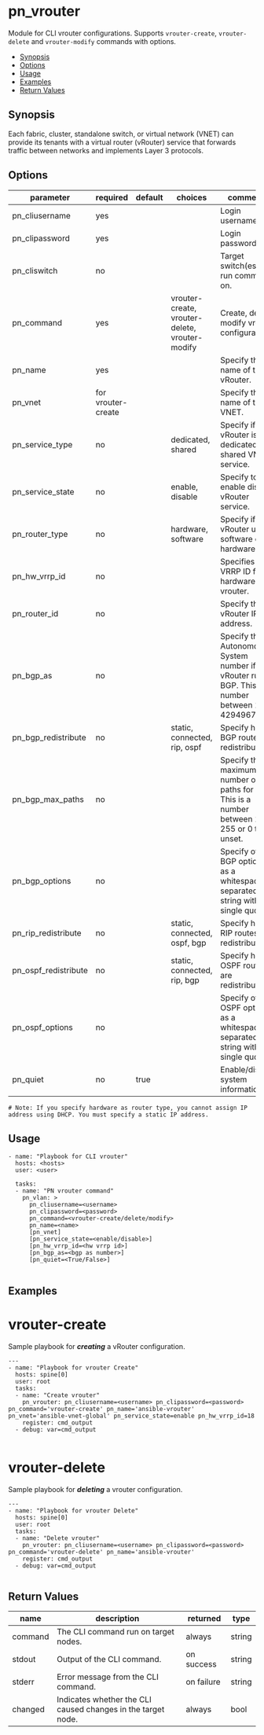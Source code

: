 # pn_vrouter

 Module for CLI vrouter configurations. Supports `vrouter-create`, `vrouter-delete` and `vrouter-modify` commands with options.

 - [Synopsis](#synopsis)
 - [Options](#options)
 - [Usage](#usage)
 - [Examples](#examples)
 - [Return Values](#return-values)

## Synopsis

  Each fabric, cluster, standalone switch, or virtual network (VNET) can provide its tenants with a virtual router (vRouter) service that forwards traffic between networks and implements Layer 3 protocols.
  
## Options

| parameter       | required       | default      |choices       |comments                                                    |
|-----------------|----------------|--------------|--------------|------------------------------------------------------------|
| pn_cliusername  | yes            |              |              | Login username.                                            |
| pn_clipassword  | yes            |              |              | Login password.                                            |
| pn_cliswitch    | no             |              |              | Target switch(es) to run command on.                       |
| pn_command      | yes            |              | vrouter-create, vrouter-delete, vrouter-modify | Create, delete, modify vrouter configurations.|
| pn_name         | yes            |              |              | Specify the name of the vRouter.                           |
| pn_vnet         | for vrouter-create |          |              | Specify the name of the VNET.                              |
| pn_service_type | no             |              | dedicated, shared | Specify if the vRouter is a dedicated or a shared VNET service.| 
| pn_service_state| no             |              | enable, disable| Specify to enable disable vRouter service.               |
| pn_router_type  | no             |              | hardware, software | Specify if the vRouter uses software or hardware.    |
| pn_hw_vrrp_id   | no             |              |              | Specifies the VRRP ID for a hardware vrouter.              |
| pn_router_id    | no             |              |              | Specify the vRouter IP address.                            |
| pn_bgp_as       | no             |              | | Specify the Autonomous System number if the vRouter runs BGP. This is a number between 1 to 4294967295.|
| pn_bgp_redistribute | no         |              | static, connected, rip, ospf | Specify how BGP routes are redistributed.  |
| pn_bgp_max_paths| no             |              |              | Specify the maximum number of paths for BGP. This is a number between 1 and 255 or 0 to unset. |
| pn_bgp_options  | no             |              |              | Specify other BGP options as a whitespace separated string within single quotes. |
| pn_rip_redistribute | no         |              | static, connected, ospf, bgp | Specify how RIP routes are redistributed.  |
| pn_ospf_redistribute | no        |              | static, connected, rip, bgp | Specify how OSPF routes are redistributed.  |
| pn_ospf_options | no             |              |              | Specify other OSPF options as a whitespace separated string within single quotes. |
| pn_quiet        | no             | true         |              | Enable/disable system information.                         |

```
# Note: If you specify hardware as router type, you cannot assign IP address using DHCP. You must specify a static IP address.
```
## Usage

```
- name: "Playbook for CLI vrouter"
  hosts: <hosts>
  user: <user>
  
  tasks:
  - name: "PN vrouter command"
    pn_vlan: >
      pn_cliusername=<username> 
      pn_clipassword=<password> 
      pn_command=<vrouter-create/delete/modify> 
      pn_name=<name> 
      [pn_vnet] 
      [pn_service_state=<enable/disable>] 
      [pn_hw_vrrp_id=<hw vrrp id>] 
      [pn_bgp_as=<bgp as number>] 
      [pn_quiet=<True/False>]
  
```

## Examples

# vrouter-create
Sample playbook for **_creating_** a vRouter configuration.
```
---
- name: "Playbook for vrouter Create"
  hosts: spine[0]
  user: root
  tasks:
  - name: "Create vrouter"
    pn_vrouter: pn_cliusername=<username> pn_clipassword=<password> pn_command='vrouter-create' pn_name='ansible-vrouter' pn_vnet='ansible-vnet-global' pn_service_state=enable pn_hw_vrrp_id=18
    register: cmd_output
  - debug: var=cmd_output
  
```

# vrouter-delete
Sample playbook for **_deleting_** a vrouter configuration.

```
---
- name: "Playbook for vrouter Delete"
  hosts: spine[0]
  user: root
  tasks:
  - name: "Delete vrouter"
    pn_vrouter: pn_cliusername=<username> pn_clipassword=<password> pn_command='vrouter-delete' pn_name='ansible-vrouter'
    register: cmd_output
  - debug: var=cmd_output
  
```

## Return Values

| name | description | returned | type |
|--------|------------|----------|---------|
| command | The CLI command run on target nodes. | always | string |
| stdout | Output of the CLI command. | on success | string |
| stderr | Error message from the CLI command. | on failure | string |
| changed | Indicates whether the CLI caused changes in the target node.| always | bool |

